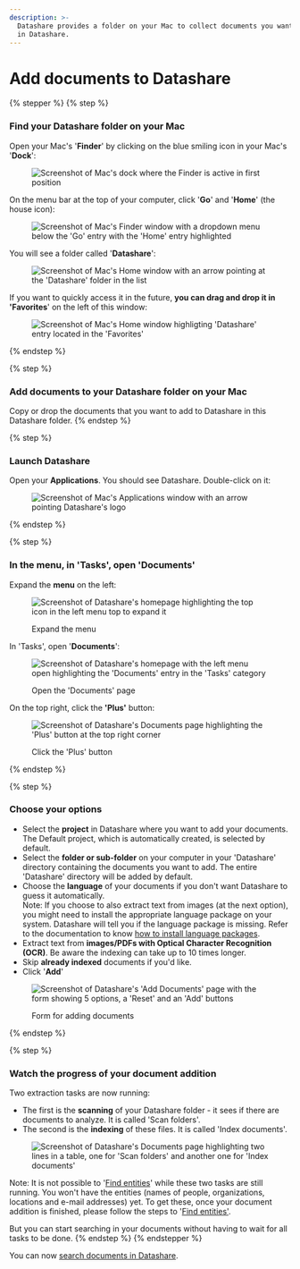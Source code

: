 ```yaml
---
description: >-
  Datashare provides a folder on your Mac to collect documents you want to have
  in Datashare.
---
```


# Add documents to Datashare

{% stepper %}
{% step %}
### Find your Datashare folder on your Mac

Open your Mac's '**Finder**' by clicking on the blue smiling icon in your Mac's '**Dock**':

<figure><img src="../../.gitbook/assets/screen-shot-2019-01-14-at-10.09.55-pm.png" alt="Screenshot of Mac&#x27;s dock where the Finder is active in first position"><figcaption></figcaption></figure>

On the menu bar at the top of your computer, click '**Go**' and '**Home**' (the house icon):

<figure><img src="../../.gitbook/assets/add-doc-mac2.png" alt="Screenshot of Mac&#x27;s Finder window with a dropdown menu below the &#x27;Go&#x27; entry with the &#x27;Home&#x27; entry highlighted"><figcaption></figcaption></figure>

You will see a folder called '**Datashare**':

<figure><img src="../../.gitbook/assets/add-doc-mac.png" alt="Screenshot of Mac&#x27;s Home window with an arrow pointing at the &#x27;Datashare&#x27; folder in the list"><figcaption></figcaption></figure>

If you want to quickly access it in the future, **you can drag and drop it in 'Favorites**' on the left of this window:

<figure><img src="../../.gitbook/assets/screen-shot-2019-05-21-at-11.40.22-am.png" alt="Screenshot of Mac&#x27;s Home window highligting &#x27;Datashare&#x27; entry located in the &#x27;Favorites&#x27;"><figcaption></figcaption></figure>
{% endstep %}

{% step %}
### Add documents to your Datashare folder on your Mac

Copy or drop the documents that you want to add to Datashare in this Datashare folder.
{% endstep %}

{% step %}
### Launch Datashare

Open your **Applications**. You should see Datashare. Double-click on it:



<figure><img src="../../.gitbook/assets/group-28 (1).png" alt="Screenshot of Mac&#x27;s Applications window with an arrow pointing Datashare&#x27;s logo"><figcaption></figcaption></figure>
{% endstep %}

{% step %}
### In the menu, in 'Tasks', open 'Documents'

Expand the **menu** on the left:

<figure><img src="../../.gitbook/assets/Expand Menu.png" alt="Screenshot of Datashare&#x27;s homepage highlighting the top icon in the left menu top to expand it"><figcaption><p>Expand the menu</p></figcaption></figure>

In 'Tasks', open '**Documents**':

<figure><img src="../../.gitbook/assets/Open Documents.png" alt="Screenshot of Datashare&#x27;s homepage with the left menu open highlighting the &#x27;Documents&#x27; entry in the &#x27;Tasks&#x27; category"><figcaption><p>Open the 'Documents' page</p></figcaption></figure>

On the top right, click the **'Plus'** button:

<figure><img src="../../.gitbook/assets/Add documents.png" alt="Screenshot of Datashare&#x27;s Documents page highlighting the &#x27;Plus&#x27; button at the top right corner"><figcaption><p>Click the 'Plus' button</p></figcaption></figure>
{% endstep %}

{% step %}
### Choose your options

* Select the **project** in Datashare where you want to add your documents. The Default project, which is automatically created, is selected by default.
* Select the **folder or sub-folder** on your computer in your 'Datashare' directory containing the documents you want to add. The entire 'Datashare' directory will be added by default.
* Choose the **language** of your documents if you don't want Datashare to guess it automatically.\
  Note: If you choose to also extract text from images (at the next option), you might need to install the appropriate language package on your system. Datashare will tell you if the language package is missing. Refer to the documentation to know [how to install language packages](../add-more-languages.md).
* Extract text from **images/PDFs with Optical Character Recognition (OCR)**. Be aware the indexing can take up to 10 times longer.
* Skip **already indexed** documents if you'd like.
* Click '**Add**'

<figure><img src="../../.gitbook/assets/Screenshot 2025-06-05 at 09.20.36.png" alt="Screenshot of Datashare&#x27;s &#x27;Add Documents&#x27; page with the form showing 5 options, a &#x27;Reset&#x27; and an &#x27;Add&#x27; buttons"><figcaption><p>Form for adding documents</p></figcaption></figure>
{% endstep %}

{% step %}
### Watch the progress of your document addition&#x20;

Two extraction tasks are now running:&#x20;

* The first is the **scanning** of your Datashare folder - it sees if there are documents to analyze. It is called 'Scan folders'.
* The second is the **indexing** of these files. It is called 'Index documents'.

<figure><img src="../../.gitbook/assets/Screenshot 2025-06-10 at 17.26.33.png" alt="Screenshot of Datashare&#x27;s Documents page highlighting two lines in a table, one for &#x27;Scan folders&#x27; and another one for &#x27;Index documents&#x27;"><figcaption></figcaption></figure>

Note: It is not possible to '[Find entities](../find-entities.md)' while these two tasks are still running. You won't have the entities (names of people, organizations, locations and e-mail addresses) yet. To get these, once your document addition is finished, please follow the steps to '[Find entities'](../find-entities.md).

But you can start searching in your documents without having to wait for all tasks to be done.
{% endstep %}
{% endstepper %}

You can now [search documents in Datashare](../../usage/search-documents.md).
